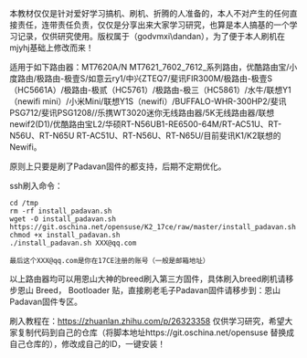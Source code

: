 
本教材仅仅是针对爱好学习搞机、刷机、折腾的人准备的，本人不对产生的任何直接责任，连带责任负责，仅仅是分享出来大家学习研究，也算是本人搞基的一个学习记录，仅供研究使用。版权属于（godvmxi\dandan），为了便于本人刷机在mjyhj基础上修改而来！

适用于如下路由器：MT7620A/N MT7621_7602_7612_系列路由，优酷路由宝/小度路由/极路由-极壹S/如意云ry1/中兴ZTEQ7/斐讯FIR300M/极路由-极壹S（HC5661A）/极路由-极贰（HC5761）/极路由-极三（HC5861）/水牛/联想Y1（newifi mini）/小米Mini/联想Y1S（newifi）/BUFFALO-WHR-300HP2/斐讯PSG712/斐讯PSG1208//乐携WT3020迷你无线路由器/5K无线路由器/联想newif2(D1)/优酷路由宝L2/华硕RT-N56UB1-RE6500-64M/RT-AC51U、RT-N56U、RT-N65U	RT-AC51U、RT-N56U、RT-N65U/目前斐讯K1/K2联想的Newifi。

原则上只要是刷了Padavan固件的都支持，后期不定期优化。

ssh刷入命令：
```
cd /tmp 
rm -rf install_padavan.sh 
wget -O install_padavan.sh https://git.oschina.net/opensuse/K2_17ce/raw/master/install_padavan.sh 
chmod +x install_padavan.sh 
./install_padavan.sh XXX@qq.com  

最后这个XXX@qq.com是你在17CE注册的账号（一般是邮箱地址）
```

以上路由器均可以用恩山大神的breed刷入第三方固件，具体刷入breed刷机请移步恩山 Breed， Bootloader 贴，直接刷老毛子Padavan固件请移步到：恩山Padavan固件专区。

刷入教程在：https://zhuanlan.zhihu.com/p/26323358  仅供学习研究，希望大家复制代码到自己的仓库（将脚本地址https://git.oschina.net/opensuse 替换成自己仓库的），修改成自己的ID，一键安装！